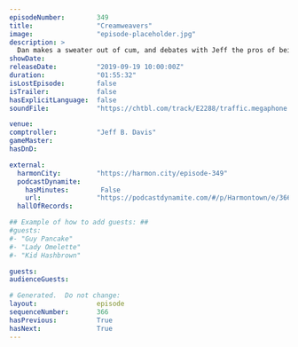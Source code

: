 ```yaml
---
episodeNumber:        349
title:                "Creamweavers"
image:                "episode-placeholder.jpg"
description: >
  Dan makes a sweater out of cum, and debates with Jeff the pros of being a stander wiper. Dave Foley joins in with tales from The Kids in the Hall and NewsRadio. Who wants a pocket shaman now? Featuring Dan Harmon, Jeff Bryan Davis, Spencer Crittenden and Dave Foley.
showDate:             
releaseDate:          "2019-09-19 10:00:00Z"
duration:             "01:55:32"
isLostEpisode:        false
isTrailer:            false
hasExplicitLanguage:  false
soundFile:            "https://chtbl.com/track/E2288/traffic.megaphone.fm/STA2083068173.mp3?updated=1596571350"

venue:                
comptroller:          "Jeff B. Davis"
gameMaster:           
hasDnD:               

external:
  harmonCity:         "https://harmon.city/episode-349"
  podcastDynamite:
    hasMinutes:        False
    url:              "https://podcastdynamite.com/#/p/Harmontown/e/366/349"
  hallOfRecords:      

## Example of how to add guests: ##
#guests:
#- "Guy Pancake"
#- "Lady Omelette"
#- "Kid Hashbrown"

guests:
audienceGuests:

# Generated.  Do not change:
layout:               episode
sequenceNumber:       366
hasPrevious:          True
hasNext:              True
---
```


<!-- The episode description will be rendered here -->
<!-- Add your content below here -->

